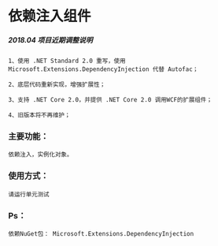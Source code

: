 # 依赖注入组件

##### 2018.04 项目近期调整说明

	1、使用 .NET Standard 2.0 重写，使用 Microsoft.Extensions.DependencyInjection 代替 Autofac；

	2、底层代码重新实现，增强扩展性；

	3、支持 .NET Core 2.0，并提供 .NET Core 2.0 调用WCF的扩展组件；

	4、旧版本将不再维护；

### 主要功能：

	依赖注入，实例化对象。

### 使用方式：

	请运行单元测试

### Ps：

	依赖NuGet包： Microsoft.Extensions.DependencyInjection